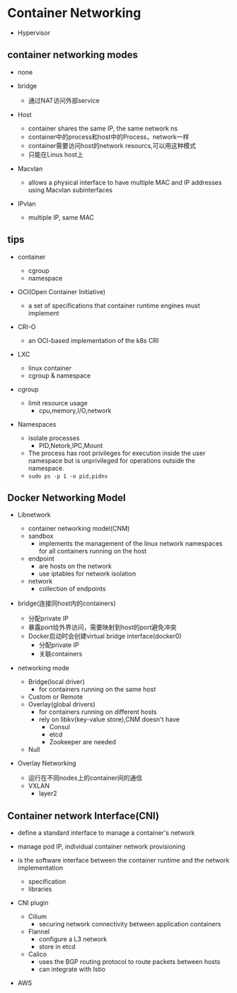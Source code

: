 
# Container Networking

+ Hypervisor

## container networking modes

+ none

+ bridge
    + 通过NAT访问外部service

+ Host
    + container shares the same IP, the same network ns
    + container中的process和host中的Process，network一样
    + container需要访问host的network resourcs,可以用这种模式
    + 只能在Linus host上

+ Macvlan
    + allows a physical interface to have multiple MAC and IP addresses using Macvlan subinterfaces

+ IPvlan
    + multiple IP, same MAC


## tips
+ container
    + cgroup
    + namespace

+ OCI(Open Container Initiative)
    + a set of specifications that container runtime engines must implement

+ CRI-O
    + an OCI-based implementation of the k8s CRI

+ LXC
    + linux container
    + cgroup & namespace

+ cgroup
    + limit resource usage
        + cpu,memory,I/O,network

+ Namespaces
    + isolate processes
        + PID,Netork,IPC,Mount
    + The process has root privileges for execution inside the user namespace but is unprivileged for operations outside the namespace.
    + `sudo ps -p 1 -o pid,pidns`

## Docker Networking Model

+ Libnetwork 
    + container networking model(CNM)
     + sandbox
        + implements the management of the linux network namespaces for all containers running on the host
     + endpoint
        + are hosts on the network
        + use iptables for network isolation
     + network
        + collection of endpoints


+ bridge(连接同host内的containers)
    + 分配private IP
    + 暴露port给外界访问，需要映射到host的port避免冲突
    + Docker启动时会创建virtual bridge interface(docker0)
        + 分配private IP
        + 关联containers

+ networking mode
    + Bridge(local driver)
        + for containers running on the same host
    + Custom or Remote
    + Overlay(global drivers)
        + for containers running on different hosts
        + rely on libkv(key-value store),CNM doesn't have
            + Consul
            + etcd
            + Zookeeper are needed
    + Null

+ Overlay Networking
    + 运行在不同nodes上的container间的通信
    + VXLAN
        + layer2

## Container network Interface(CNI)
+ define a standard interface to manage a container's network

+ manage pod IP, individual container network provisioning

+ is the software interface between the container runtime and the network implementation
    + specification
    + libraries

+ CNI plugin
    + Cilium
        + securing network connectivity between application containers
    + Flannel
        + configure a L3 network
        + store in etcd
    + Calico
        + uses the BGP routing protocol to route packets between hosts
        + can integrate with Istio

+ AWS